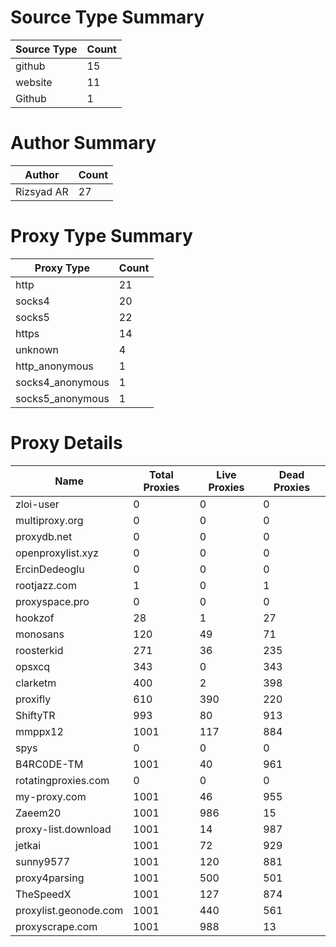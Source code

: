 # Source Type Summary

| Source Type | Count |
|-------------|-------|
| github | 15 |
| website | 11 |
| Github | 1 |


# Author Summary

| Author | Count |
|--------|-------|
| Rizsyad AR | 27 |


# Proxy Type Summary

| Proxy Type | Count |
|------------|-------|
| http | 21 |
| socks4 | 20 |
| socks5 | 22 |
| https | 14 |
| unknown | 4 |
| http_anonymous | 1 |
| socks4_anonymous | 1 |
| socks5_anonymous | 1 |


# Proxy Details

| Name | Total Proxies | Live Proxies | Dead Proxies |
|------|---------------|--------------|---------------|
| zloi-user | 0 | 0 | 0 |
| multiproxy.org | 0 | 0 | 0 |
| proxydb.net | 0 | 0 | 0 |
| openproxylist.xyz | 0 | 0 | 0 |
| ErcinDedeoglu | 0 | 0 | 0 |
| rootjazz.com | 1 | 0 | 1 |
| proxyspace.pro | 0 | 0 | 0 |
| hookzof | 28 | 1 | 27 |
| monosans | 120 | 49 | 71 |
| roosterkid | 271 | 36 | 235 |
| opsxcq | 343 | 0 | 343 |
| clarketm | 400 | 2 | 398 |
| proxifly | 610 | 390 | 220 |
| ShiftyTR | 993 | 80 | 913 |
| mmppx12 | 1001 | 117 | 884 |
| spys | 0 | 0 | 0 |
| B4RC0DE-TM | 1001 | 40 | 961 |
| rotatingproxies.com | 0 | 0 | 0 |
| my-proxy.com | 1001 | 46 | 955 |
| Zaeem20 | 1001 | 986 | 15 |
| proxy-list.download | 1001 | 14 | 987 |
| jetkai | 1001 | 72 | 929 |
| sunny9577 | 1001 | 120 | 881 |
| proxy4parsing | 1001 | 500 | 501 |
| TheSpeedX | 1001 | 127 | 874 |
| proxylist.geonode.com | 1001 | 440 | 561 |
| proxyscrape.com | 1001 | 988 | 13 |
